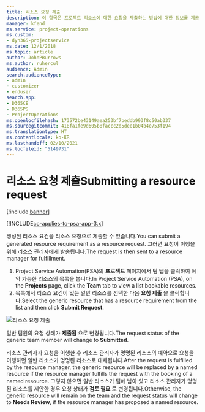 ```yaml
---
title: 리소스 요청 제출
description: 이 항목은 프로젝트 리소스에 대한 요청을 제출하는 방법에 대한 정보를 제공합니다.
manager: kfend
ms.service: project-operations
ms.custom:
- dyn365-projectservice
ms.date: 12/1/2018
ms.topic: article
author: JohnPBurrows
ms.author: ruhercul
audience: Admin
search.audienceType:
- admin
- customizer
- enduser
search.app:
- D365CE
- D365PS
- ProjectOperations
ms.openlocfilehash: 173572be43149aea253bf7beddb993f8c50ab337
ms.sourcegitcommit: 418fa1fe9d605b8faccc2d5dee1b04b4e753f194
ms.translationtype: HT
ms.contentlocale: ko-KR
ms.lasthandoff: 02/10/2021
ms.locfileid: "5149731"
---
```

# <a name="submitting-a-resource-request"></a><span data-ttu-id="c4e04-103">리소스 요청 제출</span><span class="sxs-lookup"><span data-stu-id="c4e04-103">Submitting a resource request</span></span>

[!include [banner](../includes/psa-now-project-operations.md)]

[!INCLUDE[cc-applies-to-psa-app-3.x](../includes/cc-applies-to-psa-app-3x.md)]

<span data-ttu-id="c4e04-104">생성된 리소스 요건을 리소스 요청으로 제출할 수 있습니다.</span><span class="sxs-lookup"><span data-stu-id="c4e04-104">You can submit a generated resource requirement as a resource request.</span></span> <span data-ttu-id="c4e04-105">그러면 요청이 이행을 위해 리소스 관리자에게 발송됩니다.</span><span class="sxs-lookup"><span data-stu-id="c4e04-105">The request is then sent to a resource manager for fulfillment.</span></span>

1. <span data-ttu-id="c4e04-106">Project Service Automation(PSA)의 **프로젝트** 페이지에서 **팀** 탭을 클릭하여 예약 가능한 리소스의 목록을 봅니다.</span><span class="sxs-lookup"><span data-stu-id="c4e04-106">In Project Service Automation (PSA), on the **Projects** page, click the **Team** tab to view a list bookable resources.</span></span> 
2. <span data-ttu-id="c4e04-107">목록에서 리소스 요건이 있는 일반 리소스를 선택한 다음 **요청 제출** 을 클릭합니다.</span><span class="sxs-lookup"><span data-stu-id="c4e04-107">Select the generic resource that has a resource requirement from the list and then click **Submit Request**.</span></span>

![리소스 요청 제출](media/RM-how-to-18.png)

<span data-ttu-id="c4e04-109">일반 팀원의 요청 상태가 **제출됨** 으로 변경됩니다.</span><span class="sxs-lookup"><span data-stu-id="c4e04-109">The request status of the generic team member will change to **Submitted**.</span></span>

<span data-ttu-id="c4e04-110">리소스 관리자가 요청을 이행한 후 리소스 관리자가 명명된 리소스의 예약으로 요청을 이행하면 일반 리소스가 명명된 리소스로 대체됩니다.</span><span class="sxs-lookup"><span data-stu-id="c4e04-110">After the request is fulfilled by the resource manager, the generic resource will be replaced by a named resource if the resource manager fulfills the request with the booking of a named resource.</span></span> <span data-ttu-id="c4e04-111">그렇지 않으면 일반 리소스가 팀에 남아 있고 리소스 관리자가 명명된 리소스를 제안한 경우 요청 상태가 **검토 필요** 로 변경됩니다.</span><span class="sxs-lookup"><span data-stu-id="c4e04-111">Otherwise, the generic resource will remain on the team and the request status will change to **Needs Review**, if the resource manager has proposed a named resource.</span></span>
